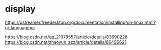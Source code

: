 # display
https://gstreamer.freedesktop.org/documentation/installing/on-linux.html?gi-language=c  

https://blog.csdn.net/qq_21078557/article/details/83690226  
https://blog.csdn.net/zhaoyun_zzz/article/details/86496621

